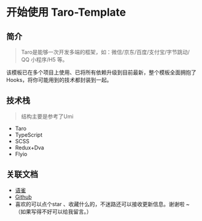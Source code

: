 # 开始使用 Taro-Template

## 简介

> Taro是能够一次开发多端的框架，如：微信/京东/百度/支付宝/字节跳动/ QQ 小程序/H5 等。

该模板已在多个项目上使用、已将所有依赖升级到目前最新，整个模板全面拥抱了Hooks，将你可能用到的技术都封装到一起。

## 技术栈

> 结构主要是参考了Umi

- Taro
- TypeScript
- SCSS
- Redux+Dva
- Flyio

## 关联文档

- [语雀](https://www.yuque.com/nangdie/wdisqd)
- [Github](https://github.com/nangdie/taro-template)
- 喜欢的可以点个star 、收藏什么的，不迷路还可以接收更新信息。谢谢啦 ~ （如果写得不好可以给我留言。）
